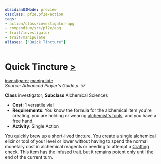 ```yaml
---
obsidianUIMode: preview
cssclass: pf2e,pf2e-action
tags:
- action/class/investigator-apg
- compendium/src/pf2e/apg
- trait/investigator
- trait/manipulate
aliases: ["Quick Tincture"]
---
```

# Quick Tincture [>](../core-rulebook/chapter-9-playing-the-game.md#Actions "Single Action")
[investigator](../traits/investigator-apg.md)  [manipulate](../traits/manipulate.md)  
*Source: Advanced Player's Guide p. 57*  

**Class** investigator; **Subclass** Alchemical Sciences
- **Cost**: 1 versatile vial
- **Requirements**: You know the formula for the alchemical item you're creating, you are holding or wearing [alchemist's tools](../../Compendium/equipment/items/alchemists-tools.md), and you have a free hand.
- **Activity**: Single Action

You quickly brew up a short-lived tincture. You create a single alchemical elixir or tool of your level or lower without having to spend the normal monetary cost in alchemical reagents or needing to attempt a [Crafting](../../Compendium/skills.md#Crafting) check. This item has the [infused](../traits/infused.md) trait, but it remains potent only until the end of the current turn.